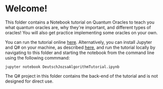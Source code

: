 # Welcome!

This folder contains a Notebook tutorial on Quantum Oracles to teach you what quantum oracles are, why they're important, and different types of oracles!  You will also get practice implementing some oracles on your own.

You can run the tutorial online [here](https://google.com).  Alternatively, you can install Jupyter and Q# on your machine, as described [here](https://docs.microsoft.com/quantum/install-guide/jupyter), and run the tutorial locally by navigating to this folder and starting the notebook from the command line using the following commmand:

    jupyter notebook DeutschJozsaAlgorithmTutorial.ipynb

The Q# project in this folder contains the back-end of the tutorial and is not designed for direct use.